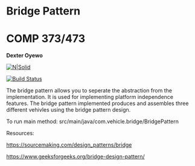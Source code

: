 # Bridge Pattern
# COMP 373/473
**Dexter Oyewo**

[![N|Solid](https://cldup.com/dTxpPi9lDf.thumb.png)](https://nodesource.com/products/nsolid)

[![Build Status](https://travis-ci.org/joemccann/dillinger.svg?branch=master)](https://travis-ci.org/joemccann/dillinger)

The bridge pattern allows you to seperate the abstraction from the implementation. It is used for implementing platform independence features. The bridge pattern implemented produces and assembles three different vehivles using the bridge pattern design.

To run main method:
src/main/java/com.vehicle.bridge/BridgePattern

Resources:

https://sourcemaking.com/design_patterns/bridge

https://www.geeksforgeeks.org/bridge-design-pattern/
